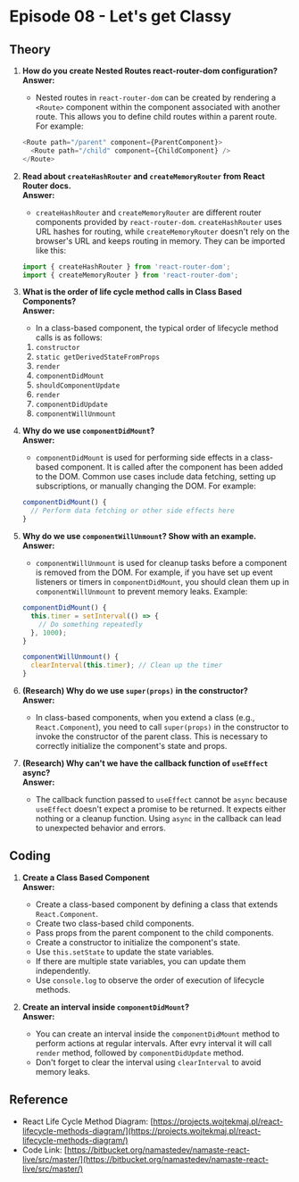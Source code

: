 # Episode 08 - Let's get Classy

## Theory

1. **How do you create Nested Routes react-router-dom configuration?**  
   **Answer:**
     - Nested routes in `react-router-dom` can be created by rendering a `<Route>` component within the component associated with another route. This allows you to define child routes within a parent route. For example:
     ```javascript
     <Route path="/parent" component={ParentComponent}>
       <Route path="/child" component={ChildComponent} />
     </Route>
     ```

2. **Read about `createHashRouter` and `createMemoryRouter` from React Router docs.**  
   **Answer:**
     - `createHashRouter` and `createMemoryRouter` are different router components provided by `react-router-dom`. `createHashRouter` uses URL hashes for routing, while `createMemoryRouter` doesn't rely on the browser's URL and keeps routing in memory. They can be imported like this:
     ```javascript
     import { createHashRouter } from 'react-router-dom';
     import { createMemoryRouter } from 'react-router-dom';
     ```

3. **What is the order of life cycle method calls in Class Based Components?**  
   **Answer:**
     - In a class-based component, the typical order of lifecycle method calls is as follows:
     1. `constructor`
     2. `static getDerivedStateFromProps`
     3. `render`
     4. `componentDidMount`
     5. `shouldComponentUpdate`
     6. `render`
     7. `componentDidUpdate`
     8. `componentWillUnmount`

4. **Why do we use `componentDidMount`?**  
   **Answer:**
     - `componentDidMount` is used for performing side effects in a class-based component. It is called after the component has been added to the DOM. Common use cases include data fetching, setting up subscriptions, or manually changing the DOM. For example:
     ```javascript
     componentDidMount() {
       // Perform data fetching or other side effects here
     }
     ```

5. **Why do we use `componentWillUnmount`? Show with an example.**  
   **Answer:**
     - `componentWillUnmount` is used for cleanup tasks before a component is removed from the DOM. For example, if you have set up event listeners or timers in `componentDidMount`, you should clean them up in `componentWillUnmount` to prevent memory leaks. Example:
     ```javascript
     componentDidMount() {
       this.timer = setInterval(() => {
         // Do something repeatedly
       }, 1000);
     }

     componentWillUnmount() {
       clearInterval(this.timer); // Clean up the timer
     }
     ```

6. **(Research) Why do we use `super(props)` in the constructor?**  
   **Answer:**
     - In class-based components, when you extend a class (e.g., `React.Component`), you need to call `super(props)` in the constructor to invoke the constructor of the parent class. This is necessary to correctly initialize the component's state and props.

7. **(Research) Why can't we have the callback function of `useEffect` async?**  
   **Answer:**
     - The callback function passed to `useEffect` cannot be `async` because `useEffect` doesn't expect a promise to be returned. It expects either nothing or a cleanup function. Using `async` in the callback can lead to unexpected behavior and errors.

## Coding

1. **Create a Class Based Component**  
   **Answer:**
     - Create a class-based component by defining a class that extends `React.Component`.
     - Create two class-based child components.
     - Pass props from the parent component to the child components.
     - Create a constructor to initialize the component's state.
     - Use `this.setState` to update the state variables.
     - If there are multiple state variables, you can update them independently.
     - Use `console.log` to observe the order of execution of lifecycle methods.

2. **Create an interval inside `componentDidMount`?**  
   **Answer:**
     - You can create an interval inside the `componentDidMount` method to perform actions at regular intervals. After evry interval it will call `render` method, followed by `componentDidUpdate` method.
     - Don't forget to clear the interval using `clearInterval` to avoid memory leaks.

## Reference

- React Life Cycle Method Diagram: [https://projects.wojtekmaj.pl/react-lifecycle-methods-diagram/](https://projects.wojtekmaj.pl/react-lifecycle-methods-diagram/)
- Code Link: [https://bitbucket.org/namastedev/namaste-react-live/src/master/](https://bitbucket.org/namastedev/namaste-react-live/src/master/)
